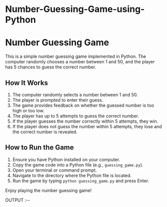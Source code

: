 # Number-Guessing-Game-using-Python
# Number Guessing Game

This is a simple number guessing game implemented in Python. The computer randomly chooses a number between 1 and 50, and the player has 5 chances to guess the correct number.

## How It Works

1. The computer randomly selects a number between 1 and 50.
2. The player is prompted to enter their guess.
3. The game provides feedback on whether the guessed number is too high or too low.
4. The player has up to 5 attempts to guess the correct number.
5. If the player guesses the number correctly within 5 attempts, they win.
6. If the player does not guess the number within 5 attempts, they lose and the correct number is revealed.

## How to Run the Game

1. Ensure you have Python installed on your computer.
2. Copy the game code into a Python file (e.g., `guessing_game.py`).
3. Open your terminal or command prompt.
4. Navigate to the directory where the Python file is located.
5. Run the game by typing `python guessing_game.py` and press Enter.

Enjoy playing the number guessing game!

OUTPUT :--
